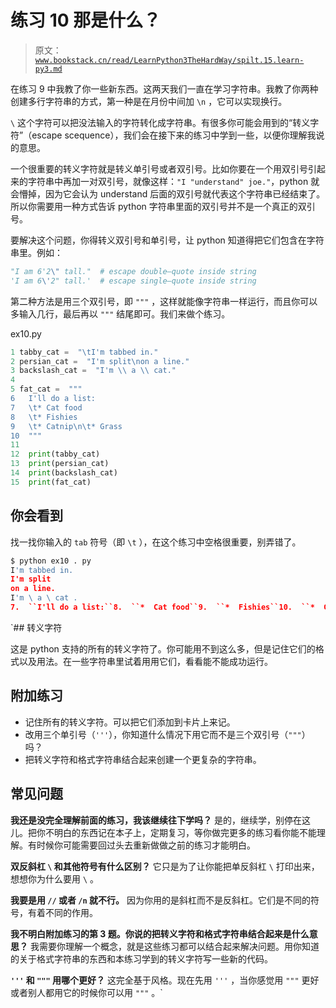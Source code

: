 # 练习 10 那是什么？

> 原文：[`www.bookstack.cn/read/LearnPython3TheHardWay/spilt.15.learn-py3.md`](https://www.bookstack.cn/read/LearnPython3TheHardWay/spilt.15.learn-py3.md)

在练习 9 中我教了你一些新东西。这两天我们一直在学习字符串。我教了你两种创建多行字符串的方式，第一种是在月份中间加 `\n` ，它可以实现换行。

`\` 这个字符可以把没法输入的字符转化成字符串。有很多你可能会用到的“转义字符”（escape scequence），我们会在接下来的练习中学到一些，以便你理解我说的意思。

一个很重要的转义字符就是转义单引号或者双引号。比如你要在一个用双引号引起来的字符串中再加一对双引号，就像这样：`"I "understand" joe."`，python 就会懵掉，因为它会认为 understand 后面的双引号就代表这个字符串已经结束了。所以你需要用一种方式告诉 python 字符串里面的双引号并不是一个真正的双引号。

要解决这个问题，你得转义双引号和单引号，让 python 知道得把它们包含在字符串里。例如：

```py
"I am 6'2\" tall."  # escape double—quote inside string
'I am 6\'2" tall.'  # escape single—quote inside string
```

第二种方法是用三个双引号，即 `"""` ，这样就能像字符串一样运行，而且你可以多输入几行，最后再以 `"""` 结尾即可。我们来做个练习。

ex10.py

```py
1 tabby_cat =  "\tI'm tabbed in."
2 persian_cat =  "I'm split\non a line."
3 backslash_cat =  "I'm \\ a \\ cat."
4
5 fat_cat =  """
6   I'll do a list:
7   \t* Cat food
8   \t* Fishies
9   \t* Catnip\n\t* Grass
10  """
11
12  print(tabby_cat)
13  print(persian_cat)
14  print(backslash_cat)
15  print(fat_cat)
```

## 你会看到

找一找你输入的 `tab` 符号（即 `\t` ），在这个练习中空格很重要，别弄错了。

```py
$ python ex10 . py
I'm tabbed in.
I'm split
on a line.
I'm \ a \ cat .
7.  ``I'll do a list:``8.  ``*  Cat food``9.  ``*  Fishies``10.  ``*  Catnip``11.  ``*  Grass``
```

 `## 转义字符

这是 python 支持的所有的转义字符了。你可能用不到这么多，但是记住它们的格式以及用法。在一些字符串里试着用用它们，看看能不能成功运行。

## 附加练习

*   记住所有的转义字符。可以把它们添加到卡片上来记。
*   改用三个单引号（`'''`），你知道什么情况下用它而不是三个双引号（`"""`）吗？
*   把转义字符和格式字符串结合起来创建一个更复杂的字符串。

## 常见问题

**我还是没完全理解前面的练习，我该继续往下学吗？** 是的，继续学，别停在这儿。把你不明白的东西记在本子上，定期复习，等你做完更多的练习看你能不能理解。有时候你可能需要回过头去重新做做之前的练习才能明白。

**双反斜杠 `\` 和其他符号有什么区别？** 它只是为了让你能把单反斜杠 `\` 打印出来，想想你为什么要用 `\` 。

**我要是用 `//` 或者 `/n` 就不行。** 因为你用的是斜杠而不是反斜杠。它们是不同的符号，有着不同的作用。

**我不明白附加练习的第 3 题。你说的把转义字符和格式字符串结合起来是什么意思？** 我需要你理解一个概念，就是这些练习都可以结合起来解决问题。用你知道的关于格式字符串的东西和本练习学到的转义字符写一些新的代码。

**`'''` 和 `"""` 用哪个更好？** 这完全基于风格。现在先用 `'''` ，当你感觉用 `"""` 更好或者别人都用它的时候你可以用 `"""` 。`